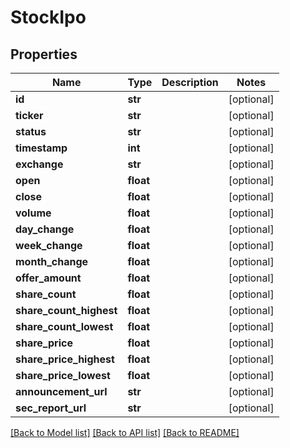 # StockIpo

## Properties
Name | Type | Description | Notes
------------ | ------------- | ------------- | -------------
**id** | **str** |  | [optional] 
**ticker** | **str** |  | [optional] 
**status** | **str** |  | [optional] 
**timestamp** | **int** |  | [optional] 
**exchange** | **str** |  | [optional] 
**open** | **float** |  | [optional] 
**close** | **float** |  | [optional] 
**volume** | **float** |  | [optional] 
**day_change** | **float** |  | [optional] 
**week_change** | **float** |  | [optional] 
**month_change** | **float** |  | [optional] 
**offer_amount** | **float** |  | [optional] 
**share_count** | **float** |  | [optional] 
**share_count_highest** | **float** |  | [optional] 
**share_count_lowest** | **float** |  | [optional] 
**share_price** | **float** |  | [optional] 
**share_price_highest** | **float** |  | [optional] 
**share_price_lowest** | **float** |  | [optional] 
**announcement_url** | **str** |  | [optional] 
**sec_report_url** | **str** |  | [optional] 

[[Back to Model list]](../README.md#documentation-for-models) [[Back to API list]](../README.md#documentation-for-api-endpoints) [[Back to README]](../README.md)

